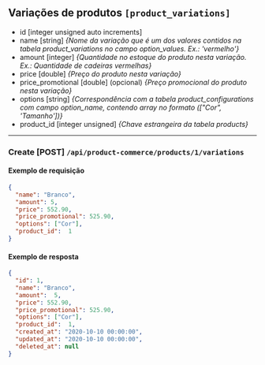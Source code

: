 ## Variações de produtos `[product_variations]`
* id [integer unsigned auto increments]
* name [string] *{Nome da variação que é um dos valores contidos na tabela product_variations no campo option_values. Ex.: 'vermelho'}*
* amount [integer] *{Quantidade no estoque do produto nesta variação. Ex.: Quantidade de cadeiras vermelhas}*
* price [double] *{Preço do produto nesta variação}*
* price_promotional [double] (opcional) *{Preço promocional do produto nesta variação}*
* options [string] *{Correspondência com a tabela product_configurations com campo option_name, contendo array no formato (["Cor", 'Tamanho'])}*
* product_id [integer unsigned] *{Chave estrangeira da tabela products}*

___

### Create [POST] `/api/product-commerce/products/1/variations`
#### Exemplo de requisição
```json
{
  "name": "Branco",
  "amount": 5,
  "price": 552.90,
  "price_promotional": 525.90,
  "options": ["Cor"],
  "product_id":  1
}
```

#### Exemplo de resposta
```json
{
  "id": 1,
  "name": "Branco",
  "amount":  5,
  "price": 552.90,
  "price_promotional": 525.90,
  "options": ["Cor"],
  "product_id":  1,
  "created_at": "2020-10-10 00:00:00",
  "updated_at": "2020-10-10 00:00:00",
  "deleted_at": null
}
```